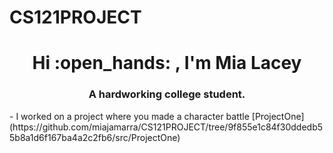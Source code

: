  # CS121PROJECT
<h1 align="center"> Hi :open_hands: , I'm Mia Lacey </h1>
<h3 align="center">   A hardworking college student.</h3>
- I worked on a project where you made a character battle [ProjectOne](https://github.com/miajamarra/CS121PROJECT/tree/9f855e1c84f30ddedb55b8a1d6f167ba4a2c2fb6/src/ProjectOne)
